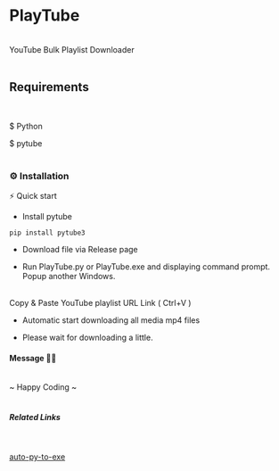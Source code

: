 # PlayTube

<br>
YouTube Bulk Playlist Downloader
<br>
<br>

## Requirements

<br>

$ Python

$ pytube
<br>
<br>
### ⚙️ Installation

⚡  Quick start

* Install pytube

```
pip install pytube3
```

* Download file via Release page

* Run PlayTube.py or PlayTube.exe
and displaying command prompt. Popup another Windows.
<br>
   Copy & Paste YouTube playlist URL Link ( Ctrl+V )
  
* Automatic start downloading all media mp4 files
  
* Please wait for downloading a little.

#### Message 🤗🤗

<br>
~ Happy Coding ~
<br>
<br>

##### Related Links

<br>

[auto-py-to-exe](https://github.com/brentvollebregt/auto-py-to-exe)

<br>
<br>





